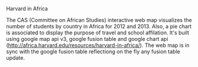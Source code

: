 Harvard in Africa

The CAS (Committee on African Studies) interactive web map visualizes the number of students by country in Africa for 2012 and 2013. Also, a pie chart is associated to display the purpose of travel and school affilation. It's built using google map api v3, google fusion table and google chart api (http://africa.harvard.edu/resources/harvard-in-africa/).
The web map is in sync with the google fusion table reflectiong on the fly any fusion table update. 